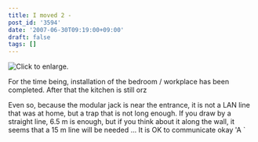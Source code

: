 ```yaml
---
title: I moved 2 -
post_id: '3594'
date: '2007-06-30T09:19:00+09:00'
draft: false
tags: []
---
```


![Click to enlarge.](https://danmaq.com/image/mixi/2007/482363091_119_s.jpg)

For the time being, installation of the bedroom / workplace has been completed. After that the kitchen is still orz

Even so, because the modular jack is near the entrance, it is not a LAN line that was at home, but a trap that is not long enough. If you draw by a straight line, 6.5 m is enough, but if you think about it along the wall, it seems that a 15 m line will be needed ... It is OK to communicate okay 'A `